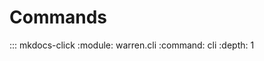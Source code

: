 # Commands

<!-- prettier-ignore -->
::: mkdocs-click
    :module: warren.cli
    :command: cli
    :depth: 1
